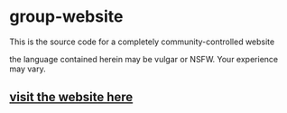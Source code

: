 # group-website

This is the source code for a completely community-controlled website

the language contained herein may be vulgar or NSFW. Your experience may vary.

## [visit the website here](https://porkandbeans.github.io/group-website/)
